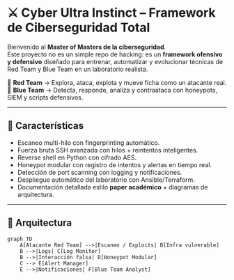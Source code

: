 # ⚔️ Cyber Ultra Instinct – Framework de Ciberseguridad Total

Bienvenido al **Master of Masters de la ciberseguridad**.  
Este proyecto no es un simple repo de hacking: es un **framework ofensivo y defensivo** diseñado para entrenar, automatizar y evolucionar técnicas de Red Team y Blue Team en un laboratorio realista.

🔴 **Red Team** → Explora, ataca, explota y mueve ficha como un atacante real.  
🔵 **Blue Team** → Detecta, responde, analiza y contraataca con honeypots, SIEM y scripts defensivos.  

---

## 🚀 Características

- Escaneo multi-hilo con fingerprinting automático.
- Fuerza bruta SSH avanzada con hilos + reintentos inteligentes.
- Reverse shell en Python con cifrado AES.
- Honeypot modular con registro de intentos y alertas en tiempo real.
- Detección de port scanning con logging y notificaciones.
- Despliegue automático del laboratorio con Ansible/Terraform.
- Documentación detallada estilo **paper académico** + diagramas de arquitectura.

---

## 🧠 Arquitectura

```mermaid
graph TD
    A[Atacante Red Team] -->|Escaneo / Exploits| B[Infra vulnerable]
    B -->|Logs| C[Log Monitor]
    B -->|Interacción falsa| D[Honeypot Modular]
    C --> E[Alert Manager]
    E -->|Notificaciones| F[Blue Team Analyst]
```
